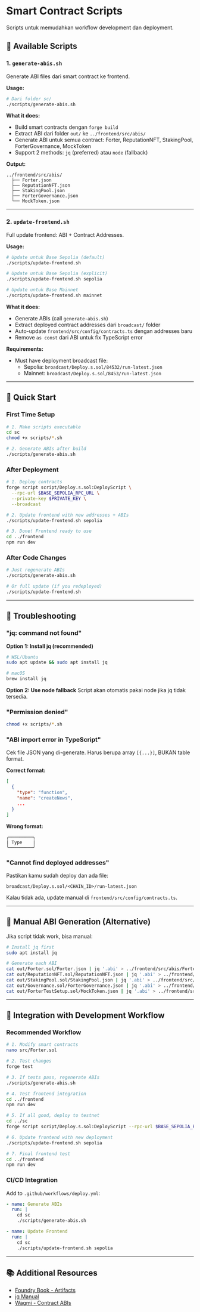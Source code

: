 # Smart Contract Scripts

Scripts untuk memudahkan workflow development dan deployment.

## 📁 Available Scripts

### 1. `generate-abis.sh`
Generate ABI files dari smart contract ke frontend.

**Usage:**
```bash
# Dari folder sc/
./scripts/generate-abis.sh
```

**What it does:**
- Build smart contracts dengan `forge build`
- Extract ABI dari folder `out/` ke `../frontend/src/abis/`
- Generate ABI untuk semua contract: Forter, ReputationNFT, StakingPool, ForterGovernance, MockToken
- Support 2 methods: `jq` (preferred) atau `node` (fallback)

**Output:**
```
../frontend/src/abis/
  ├── Forter.json
  ├── ReputationNFT.json
  ├── StakingPool.json
  ├── ForterGovernance.json
  └── MockToken.json
```

---

### 2. `update-frontend.sh`
Full update frontend: ABI + Contract Addresses.

**Usage:**
```bash
# Update untuk Base Sepolia (default)
./scripts/update-frontend.sh

# Update untuk Base Sepolia (explicit)
./scripts/update-frontend.sh sepolia

# Update untuk Base Mainnet
./scripts/update-frontend.sh mainnet
```

**What it does:**
- Generate ABIs (call `generate-abis.sh`)
- Extract deployed contract addresses dari `broadcast/` folder
- Auto-update `frontend/src/config/contracts.ts` dengan addresses baru
- Remove `as const` dari ABI untuk fix TypeScript error

**Requirements:**
- Must have deployment broadcast file:
  - Sepolia: `broadcast/Deploy.s.sol/84532/run-latest.json`
  - Mainnet: `broadcast/Deploy.s.sol/8453/run-latest.json`

---

## 🚀 Quick Start

### First Time Setup

```bash
# 1. Make scripts executable
cd sc
chmod +x scripts/*.sh

# 2. Generate ABIs after build
./scripts/generate-abis.sh
```

### After Deployment

```bash
# 1. Deploy contracts
forge script script/Deploy.s.sol:DeployScript \
  --rpc-url $BASE_SEPOLIA_RPC_URL \
  --private-key $PRIVATE_KEY \
  --broadcast

# 2. Update frontend with new addresses + ABIs
./scripts/update-frontend.sh sepolia

# 3. Done! Frontend ready to use
cd ../frontend
npm run dev
```

### After Code Changes

```bash
# Just regenerate ABIs
./scripts/generate-abis.sh

# Or full update (if you redeployed)
./scripts/update-frontend.sh
```

---

## 🔧 Troubleshooting

### "jq: command not found"

**Option 1: Install jq (recommended)**
```bash
# WSL/Ubuntu
sudo apt update && sudo apt install jq

# macOS
brew install jq
```

**Option 2: Use node fallback**
Script akan otomatis pakai node jika jq tidak tersedia.

### "Permission denied"

```bash
chmod +x scripts/*.sh
```

### "ABI import error in TypeScript"

Cek file JSON yang di-generate. Harus berupa array `[{...}]`, BUKAN table format.

**Correct format:**
```json
[
  {
    "type": "function",
    "name": "createNews",
    ...
  }
]
```

**Wrong format:**
```
╭─────────╮
| Type    |
╰─────────╯
```

### "Cannot find deployed addresses"

Pastikan kamu sudah deploy dan ada file:
```
broadcast/Deploy.s.sol/<CHAIN_ID>/run-latest.json
```

Kalau tidak ada, update manual di `frontend/src/config/contracts.ts`.

---

## 📝 Manual ABI Generation (Alternative)

Jika script tidak work, bisa manual:

```bash
# Install jq first
sudo apt install jq

# Generate each ABI
cat out/Forter.sol/Forter.json | jq '.abi' > ../frontend/src/abis/Forter.json
cat out/ReputationNFT.sol/ReputationNFT.json | jq '.abi' > ../frontend/src/abis/ReputationNFT.json
cat out/StakingPool.sol/StakingPool.json | jq '.abi' > ../frontend/src/abis/StakingPool.json
cat out/Governance.sol/ForterGovernance.json | jq '.abi' > ../frontend/src/abis/ForterGovernance.json
cat out/ForterTestSetup.sol/MockToken.json | jq '.abi' > ../frontend/src/abis/MockToken.json
```

---

## 🎯 Integration with Development Workflow

### Recommended Workflow

```bash
# 1. Modify smart contracts
nano src/Forter.sol

# 2. Test changes
forge test

# 3. If tests pass, regenerate ABIs
./scripts/generate-abis.sh

# 4. Test frontend integration
cd ../frontend
npm run dev

# 5. If all good, deploy to testnet
cd ../sc
forge script script/Deploy.s.sol:DeployScript --rpc-url $BASE_SEPOLIA_RPC_URL --broadcast

# 6. Update frontend with new deployment
./scripts/update-frontend.sh sepolia

# 7. Final frontend test
cd ../frontend
npm run dev
```

### CI/CD Integration

Add to `.github/workflows/deploy.yml`:
```yaml
- name: Generate ABIs
  run: |
    cd sc
    ./scripts/generate-abis.sh

- name: Update Frontend
  run: |
    cd sc
    ./scripts/update-frontend.sh sepolia
```

---

## 📚 Additional Resources

- [Foundry Book - Artifacts](https://book.getfoundry.sh/reference/forge/forge-build#artifacts)
- [jq Manual](https://stedolan.github.io/jq/manual/)
- [Wagmi - Contract ABIs](https://wagmi.sh/react/api/hooks/useContractRead)
